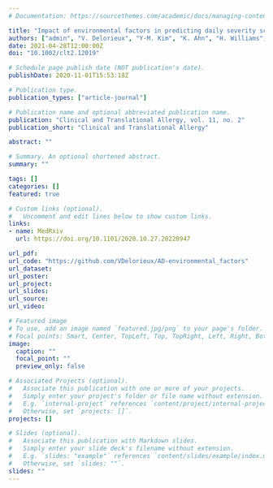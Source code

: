 ```yaml
---
# Documentation: https://sourcethemes.com/academic/docs/managing-content/

title: "Impact of environmental factors in predicting daily severity scores of atopic dermatitis"
authors: ["admin", "V. Delorieux", "Y-M. Kim", "K. Ahn", "H. Williams", "R.J. Tanaka"]
date: 2021-04-28T12:00:00Z
doi: "10.1002/clt2.12019"

# Schedule page publish date (NOT publication's date).
publishDate: 2020-11-01T15:53:18Z

# Publication type.
publication_types: ["article-journal"]

# Publication name and optional abbreviated publication name.
publication: "Clinical and Translational Allergy, vol. 11, no. 2"
publication_short: "Clinical and Translational Allergy"

abstract: ""

# Summary. An optional shortened abstract.
summary: ""

tags: []
categories: []
featured: true

# Custom links (optional).
#   Uncomment and edit lines below to show custom links.
links:
- name: MedRxiv
  url: https://doi.org/10.1101/2020.10.27.20220947

url_pdf:
url_code: "https://github.com/VDelorieux/AD-environmental_factors"
url_dataset:
url_poster:
url_project:
url_slides:
url_source:
url_video:

# Featured image
# To use, add an image named `featured.jpg/png` to your page's folder. 
# Focal points: Smart, Center, TopLeft, Top, TopRight, Left, Right, BottomLeft, Bottom, BottomRight.
image:
  caption: ""
  focal_point: ""
  preview_only: false

# Associated Projects (optional).
#   Associate this publication with one or more of your projects.
#   Simply enter your project's folder or file name without extension.
#   E.g. `internal-project` references `content/project/internal-project/index.md`.
#   Otherwise, set `projects: []`.
projects: []

# Slides (optional).
#   Associate this publication with Markdown slides.
#   Simply enter your slide deck's filename without extension.
#   E.g. `slides: "example"` references `content/slides/example/index.md`.
#   Otherwise, set `slides: ""`.
slides: ""
---
```


